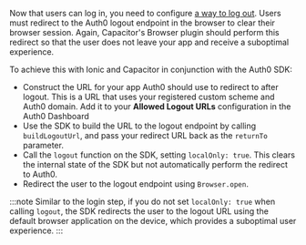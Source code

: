 <!--markdownlint-disable MD041 -->

Now that users can log in, you need to configure [a way to log out](https://auth0.com/docs/logout/guides/logout-auth0). Users must redirect to the Auth0 logout endpoint in the browser to clear their browser session. Again, Capacitor's Browser plugin should perform this redirect so that the user does not leave your app and receive a suboptimal experience.

To achieve this with Ionic and Capacitor in conjunction with the Auth0 SDK:

* Construct the URL for your app Auth0 should use to redirect to after logout. This is a URL that uses your registered custom scheme and Auth0 domain. Add it to your **Allowed Logout URLs** configuration in the Auth0 Dashboard
* Use the SDK to build the URL to the logout endpoint by calling `buildLogoutUrl`, and pass your redirect URL back as the `returnTo` parameter.
* Call the `logout` function on the SDK, setting `localOnly: true`. This clears the internal state of the SDK but not automatically perform the redirect to Auth0.
* Redirect the user to the logout endpoint using `Browser.open`.

:::note
Similar to the login step, if you do not set `localOnly: true` when calling `logout`, the SDK redirects the user to the logout URL using the default browser application on the device, which provides a suboptimal user experience.
:::